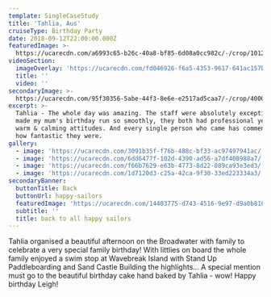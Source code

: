 ```yaml
---
template: SingleCaseStudy
title: 'Tahlia, Aus'
cruiseType: Birthday Party
date: 2018-09-12T22:00:00.000Z
featuredImage: >-
  https://ucarecdn.com/a6993c65-b26c-40a8-bf85-6d08a0cc982c/-/crop/1012x784/68,154/-/preview/
videoSection:
  imageOverlay: 'https://ucarecdn.com/fd046926-f6a5-4353-9617-641ac157b744/'
  title: ''
  video: ''
secondaryImage: >-
  https://ucarecdn.com/95f30356-5abe-44f3-8e6e-e2517ad5caa7/-/crop/4000x3822/0,667/-/preview/
excerpt: >-
  Tahlia - The whole day was amazing. The staff were absolutely exceptional and
  made my mum's birthday run so smoothly, they both had professional yet very
  warm & calming attitudes. And every single person who came has commented on
  how fantastic they were.   
gallery:
  - image: 'https://ucarecdn.com/3091b35f-f76b-488c-bf33-ac97497941ac/'
  - image: 'https://ucarecdn.com/6dd6477f-102d-4390-ad56-a7df408988a7/'
  - image: 'https://ucarecdn.com/f66b7629-e63b-4773-8d22-089ca93e3ed3/'
  - image: 'https://ucarecdn.com/1d7120d3-c25a-42ca-9f30-33ed223334a3/'
secondaryBanner:
  buttonTitle: Back
  buttonUrl: happy-sailors
  featuredImage: 'https://ucarecdn.com/14403775-d743-4516-9e97-d9a0b8109e75/'
  subtitle: ''
  title: back to all happy sailors
---
```

Tahlia organised a beautiful afternoon on the Broadwater with family to celebrate a very special family birthday!   With littlies on board the whole family enjoyed a swim stop at Wavebreak Island with Stand Up Paddleboarding and Sand Castle Building the highlights...   A special mention must go to the beautiful birthday cake hand baked by Tahlia - wow!   Happy birthday Leigh!
